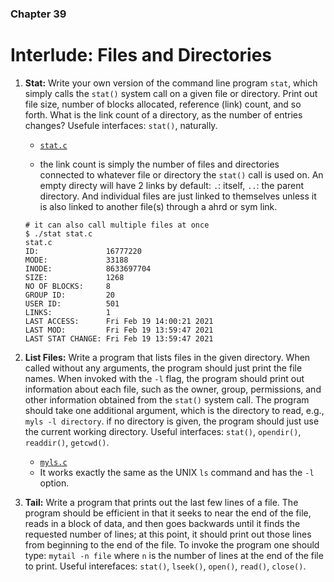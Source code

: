 ### Chapter 39
# Interlude: Files and Directories

1. **Stat:** Write your own version of the command line program `stat`, which simply calls the `stat()` system call on a given file or directory. Print out file size, number of blocks allocated, reference (link) count, and so forth. What is the link count of a directory, as the number of entries changes? Usefule interfaces: `stat()`, naturally.  

    - [`stat.c`](https://github.com/breakthatbass/OStep/blob/main/chap39/stat.c)

    - the link count is simply the number of files and directories connected to whatever file or directory the `stat()` call is used on. An empty directy will have 2 links by default: `.`: itself, `..`: the parent directory. And individual files are just linked to themselves unless it is also linked to another file(s) through a ahrd or sym link.


    ```
    # it can also call multiple files at once
    $ ./stat stat.c
    stat.c
	ID:               16777220
	MODE:             33188
	INODE:            8633697704
	SIZE:             1268
	NO OF BLOCKS:     8
	GROUP ID:         20
	USER ID:          501
	LINKS:            1
	LAST ACCESS:      Fri Feb 19 14:00:21 2021
	LAST MOD:         Fri Feb 19 13:59:47 2021
	LAST STAT CHANGE: Fri Feb 19 13:59:47 2021
    ```
2. **List Files:** Write a program that lists files in the given directory. When called without any arguments, the program should just print the file names. When invoked with the `-l` flag, the program should print out information about each file, such as the owner, group, permissions, and other information obtained from the `stat()` system call. The program should take one additional argument, which is the directory to read, e.g., `myls -l directory`. if no directory is given, the program should just use the current working directory. Useful interfaces: `stat()`, `opendir()`, `readdir()`, `getcwd()`.

    - [`myls.c`](https://github.com/breakthatbass/OStep/blob/main/chap39/myls.c)
    - It works exactly the same as the UNIX `ls` command and has the `-l` option.

3. **Tail:** Write a program that prints out the last few lines of a file. The program should be efficient in that it seeks to near the end of the file, reads in a block of data, and then goes backwards until it finds the requested number of lines; at this point, it should print out those lines from beginning to the end of the file. To invoke the program one should type: `mytail -n file` where `n` is the number of lines at the end of the file to print. Useful interefaces: `stat()`, `lseek()`, `open()`, `read()`, `close()`.